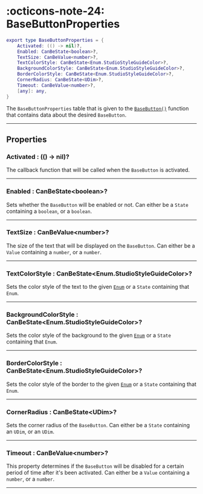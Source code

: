 <h1 class="api-header" markdown>
    <span class="api-icon" markdown>:octicons-note-24:</span>
    <span class="api-title">BaseButtonProperties</span>
</h1>

```lua
export type BaseButtonProperties = {
	Activated: (() -> nil)?,
	Enabled: CanBeState<boolean>?,
	TextSize: CanBeValue<number>?,
	TextColorStyle: CanBeState<Enum.StudioStyleGuideColor>?,
	BackgroundColorStyle: CanBeState<Enum.StudioStyleGuideColor>?,
	BorderColorStyle: CanBeState<Enum.StudioStyleGuideColor>?,
	CornerRadius: CanBeState<UDim>?,
	Timeout: CanBeValue<number>?,
	[any]: any,
}
```

The `BaseButtonProperties` table that is given to the [`BaseButton()`](../../members/buttons/BaseButton.md) function that contains data about the desired `BaseButton`.

----

## Properties

<h3 markdown>
	Activated
	<span class="api-property-type">
		: (() -> nil)?
	</span>
</h3>

The callback function that will be called when the `BaseButton` is activated.

----

<h3 markdown>
	Enabled
	<span class="api-property-type">
		: CanBeState&lt;boolean&gt;?
	</span>
</h3>

Sets whether the `BaseButton` will be enabled or not. Can either be a `State` containing a `boolean`, or a `boolean`.

----

<h3 markdown>
	TextSize
	<span class="api-property-type">
		: CanBeValue&lt;number&gt;?
	</span>
</h3>

The size of the text that will be displayed on the `BaseButton`. Can either be a `Value` containing a `number`, or a `number`.

----

<h3 markdown>
	TextColorStyle
	<span class="api-property-type">
		: CanBeState&lt;Enum.StudioStyleGuideColor&gt;?
	</span>
</h3>

Sets the color style of the text to the given [`Enum`](https://create.roblox.com/docs/reference/engine/enums/StudioStyleGuideColor) or a `State` containing that `Enum`.

----

<h3 markdown>
	BackgroundColorStyle
	<span class="api-property-type">
		: CanBeState&lt;Enum.StudioStyleGuideColor&gt;?
	</span>
</h3>

Sets the color style of the background to the given [`Enum`](https://create.roblox.com/docs/reference/engine/enums/StudioStyleGuideColor) or a `State` containing that `Enum`. 

----

<h3 markdown>
	BorderColorStyle
	<span class="api-property-type">
		: CanBeState&lt;Enum.StudioStyleGuideColor&gt;?
	</span>
</h3>

Sets the color style of the border to the given [`Enum`](https://create.roblox.com/docs/reference/engine/enums/StudioStyleGuideColor) or a `State` containing that `Enum`. 

----

<h3 markdown>
	CornerRadius
	<span class="api-property-type">
		: CanBeState&lt;UDim&gt;?
	</span>
</h3>

Sets the corner radius of the `BaseButton`. Can either be a `State` containing an `UDim`, or an `UDim`.

----

<h3 markdown>
	Timeout
	<span class="api-property-type">
		: CanBeValue&lt;number&gt;?
	</span>
</h3>

This property determines if the `BaseButton` will be disabled for a certain period of time after it's been activated. Can either be a `Value` containing a `number`, or a `number`.

----